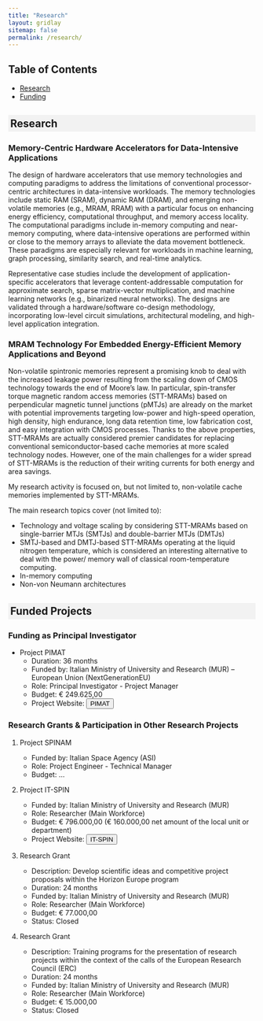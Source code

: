 ```yaml
---
title: "Research"
layout: gridlay
sitemap: false
permalink: /research/
---
```


## Table of Contents
- [Research](#reserach)
- [Funding](#funding)

<h2 style="background-color: #f2f2f2; padding: 0.2em;"> Research </h2>
<a id="reserach"></a>

### Memory-Centric Hardware Accelerators for Data-Intensive Applications
The design of hardware accelerators that use memory technologies and computing paradigms to address the limitations of conventional processor-centric architectures in data-intensive workloads. The memory technologies include static RAM (SRAM), dynamic RAM (DRAM), and emerging non-volatile memories (e.g., MRAM, RRAM) with a particular focus on enhancing energy efficiency, computational throughput, and memory access locality. The computational paradigms include in-memory computing and near-memory computing, where data-intensive operations are performed within or close to the memory arrays to alleviate the data movement bottleneck. These paradigms are especially relevant for workloads in machine learning, graph processing, similarity search, and real-time analytics.

Representative case studies include the development of application-specific accelerators that leverage content-addressable computation for approximate search, sparse matrix-vector multiplication, and machine learning networks (e.g., binarized neural networks). The designs are validated through a hardware/software co-design methodology, incorporating low-level circuit simulations, architectural modeling, and high-level application integration.

### MRAM Technology For Embedded Energy-Efficient Memory Applications and Beyond
Non-volatile spintronic memories represent a promising knob to deal with the increased leakage power resulting from the scaling down of CMOS technology towards the end of Moore’s law. In particular, spin-transfer torque magnetic random access memories (STT-MRAMs) based on perpendicular magnetic tunnel junctions (pMTJs) are already on the market with potential improvements targeting low-power and high-speed operation, high density, high endurance, long data retention time, low fabrication cost, and easy integration with CMOS processes. Thanks to the above properties, STT-MRAMs are actually considered premier candidates for replacing conventional semiconductor-based cache memories at more scaled technology nodes. However, one of the main challenges for a wider spread of STT-MRAMs is the reduction of their writing currents for both energy and area savings.

My research activity is focused on, but not limited to, non-volatile cache memories implemented by STT-MRAMs.

The main research topics cover (not limited to):
- Technology and voltage scaling by considering STT-MRAMs based on single-barrier MTJs (SMTJs) and double-barrier MTJs (DMTJs)
- SMTJ-based and DMTJ-based STT-MRAMs operating at the liquid nitrogen temperature, which is considered an interesting alternative to deal with the power/ memory wall of classical room-temperature computing.
- In-memory computing
- Non-von Neumann architectures

<h2 style="background-color: #f2f2f2; padding: 0.2em;"> Funded Projects </h2>
<a id="funding"></a>

### Funding as Principal Investigator
- Project PIMAT
	- Duration: 36 months
	- Funded by: Italian Ministry of University and Research (MUR) – European Union (NextGenerationEU)
	- Role: Principal Investigator - Project Manager
	- Budget: € 249.625,00 
	- Project Website: <button onclick="window.location.href='{{ site.baseurl }}/proj-pimat/'">PIMAT</button>
	
### Research Grants & Participation in Other Research Projects
1. Project SPINAM
	- Funded by: Italian Space Agency (ASI)
	- Role: Project Engineer - Technical Manager
	- Budget: ...
	
1. Project IT-SPIN
	- Funded by: Italian Ministry of University and Research (MUR)
	- Role: Researcher (Main Workforce)
	- Budget: € 796.000,00 (€ 160.000,00 net amount of the local unit or department)
	- Project Website: <button onclick="window.location.href='https://www.petaspin.com/it-spin/';">IT-SPIN</button>

1. Research Grant
	- Description: Develop scientific ideas and competitive project proposals within the Horizon Europe program
	- Duration: 24 months
	- Funded by: Italian Ministry of University and Research (MUR)
	- Role: Researcher (Main Workforce)
	- Budget: € 77.000,00
	- Status: Closed

1. Research Grant
	- Description: Training programs for the presentation of research projects within the context of the calls of the European Research Council (ERC)
	- Duration: 24 months
	- Funded by: Italian Ministry of University and Research (MUR)
	- Role: Researcher (Main Workforce)
	- Budget: € 15.000,00
	- Status: Closed